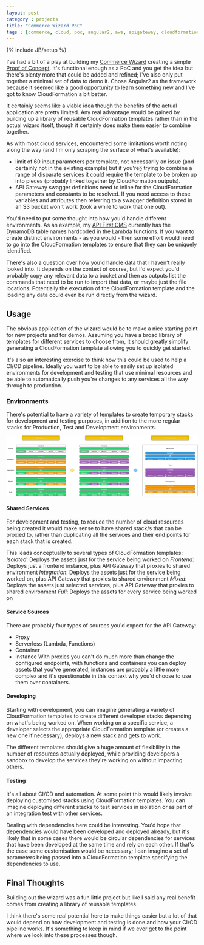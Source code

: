 ```yaml
---
layout: post
category : projects
title: "Commerce Wizard PoC"
tags : [commerce, cloud, poc, angular2, aws, apigateway, cloudformation]
---
```

{% include JB/setup %}

I've had a bit of a play at building my [Commerce Wizard](http://blog.maxieduncan.co.nz/cloudcommerce/2017/07/27/commerce-wizard) creating a simple [Proof of Concept](http://commerce-wizard.s3-website-eu-west-1.amazonaws.com).  It's functional enough as a PoC and you get the idea but there's plenty more that could be added and refined; I've also only put together a minimal set of data to demo it. Chose Angular2 as the framework because it seemed like a good opportunity to learn something new and I've got to know CloudFormation a bit better.

It certainly seems like a viable idea though the benefits of the actual application are pretty limited. Any real advantage would be gained by building up a library of reusable CloudFormation templates rather than in the actual wizard itself, though it certainly does make them easier to combine together.

As with most cloud services, encountered some limitations worth noting along the way (and I'm only scraping the surface of what's available):
* limit of 60 input parameters per template, not necessarily an issue (and certainly not in the existing example) but if you're§ trying to combine a range of disparate services it could require the template to be broken up into pieces (probably linked together by CloudFormation outputs).
* API Gateway swagger definitions need to inline for the CloudFormation parameters and constants to be resolved. If you need access to these variables and attributes then referring to a swagger definition stored in an S3 bucket won't work (took a while to work that one out).

You'd need to put some thought into how you'd handle different environments. As an example, my [API First CMS](http://blog.maxieduncan.co.nz/projects/2017/03/27/api-first-cms) currently has the DynamoDB table names hardcoded in the Lambda functions. If you want to create distinct environments - as you would - then some effort would need to go into the CloudFormation templates to ensure that they can be uniquely identified.

There's also a question over how you'd handle data that I haven't really looked into. It depends on the context of course, but I'd expect you'd probably copy any relevant data to a bucket and then as outputs list the commands that need to be run to import that data, or maybe just the file locations. Potentially the execution of the CloudFormation template and the loading any data could even be run directly from the wizard.

## Usage
The obvious application of the wizard would be to make a nice starting point for new projects and for demos. Assuming you have a broad library of templates for different services to choose from, it should greatly simplify generating a CloudFormation template allowing you to quickly get started.

It's also an interesting exercise to think how this could be used to help a CI/CD pipeline. Ideally you want to be able to easily set up isolated environments for development and testing that use minimal resources and be able to automatically push you're changes to any services all the way through to production.

### Environments
There's potential to have a variety of templates to create temporary stacks for development and testing purposes, in addition to the more regular stacks for Production, Test and Development environments.

![Cloud Wizard Environments](./Cloud-Wizard-Environments.png)

#### Shared Services
For development and testing, to reduce the number of cloud resources being created it would make sense to have shared stack/s that can be proxied to, rather than duplicating all the services and their end points for each stack that is created.

This leads conceptually to several types of CloudFormation templates:
*Isolated*: Deploys the assets just for the service being worked on
*Frontend*: Deploys just a frontend instance, plus API Gateway that proxies to shared environment
*Integration*: Deploys the assets just for the service being worked on, plus API Gateway that proxies to shared environment
*Mixed*: Deploys the assets just selected services, plus API Gateway that proxies to shared environment
*Full*: Deploys the assets for every service being worked on

#### Service Sources
There are probably four types of sources you'd expect for the API Gateway:
* Proxy
* Serverless (Lambda, Functions)
* Container
* Instance
With proxies you can't do much more than change the configured endpoints, with functions and containers you can deploy assets that you've generated, instances are probably a little more complex and it's questionable in this context why you'd choose to use them over containers.

#### Developing
Starting with development, you can imagine generating a variety of CloudFormation templates to create different developer stacks depending on what's being worked on. When working on a specific service, a developer selects the appropriate CloudFormation template (or creates a new one if necessary), deploys a new stack and gets to work.

The different templates should give a huge amount of flexibility in the number of resources actually deployed, while providing developers a sandbox to develop the services they're working on without impacting others.

#### Testing
It's all about CI/CD and automation. At some point this would likely involve deploying customised stacks using CloudFormation templates. You can imagine deploying different stacks to test services in isolation or as part of an integration test with other services.

Dealing with dependencies here could be interesting. You'd hope that dependencies would have been developed and deployed already, but it's likely that in some cases there would be circular dependencies for services that have been developed at the same time and rely on each other. If that's the case some customisation would be necessary; I can imagine a set of parameters being passed into a CloudFormation template specifying the dependencies to use.

## Final Thoughts
Building out the wizard was a fun little project but like I said any real benefit comes from creating a library of reusable templates.

I think there's some real potential here to make things easier but a lot of that would depend on how development and testing is done and how your CI/CD pipeline works. It's something to keep in mind if we ever get to the point where we look into these processes though.
